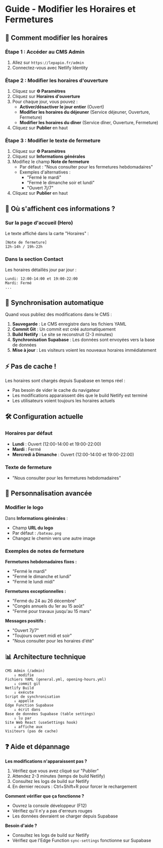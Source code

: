 # Guide - Modifier les Horaires et Fermetures

## 🎯 Comment modifier les horaires

### Étape 1 : Accéder au CMS Admin

1. Allez sur `https://lepapio.fr/admin`
2. Connectez-vous avec Netlify Identity

### Étape 2 : Modifier les horaires d'ouverture

1. Cliquez sur **⚙️ Paramètres**
2. Cliquez sur **Horaires d'ouverture**
3. Pour chaque jour, vous pouvez :
   - **Activer/désactiver le jour entier** (Ouvert)
   - **Modifier les horaires du déjeuner** (Service déjeuner, Ouverture, Fermeture)
   - **Modifier les horaires du dîner** (Service dîner, Ouverture, Fermeture)
4. Cliquez sur **Publier** en haut

### Étape 3 : Modifier le texte de fermeture

1. Cliquez sur **⚙️ Paramètres**
2. Cliquez sur **Informations générales**
3. Modifiez le champ **Note de fermeture**
   - Par défaut : "Nous consulter pour les fermetures hebdomadaires"
   - Exemples d'alternatives :
     - "Fermé le mardi"
     - "Fermé le dimanche soir et lundi"
     - "Ouvert 7j/7"
4. Cliquez sur **Publier** en haut

## 📍 Où s'affichent ces informations ?

### Sur la page d'accueil (Hero)

Le texte affiché dans la carte "Horaires" :
```
[Note de fermeture]
12h-14h / 19h-22h
```

### Dans la section Contact

Les horaires détaillés jour par jour :
```
Lundi: 12:00-14:00 et 19:00-22:00
Mardi: Fermé
...
```

## 🔄 Synchronisation automatique

Quand vous publiez des modifications dans le CMS :

1. **Sauvegarde** : Le CMS enregistre dans les fichiers YAML
2. **Commit Git** : Un commit est créé automatiquement
3. **Build Netlify** : Le site se reconstruit (2-3 minutes)
4. **Synchronisation Supabase** : Les données sont envoyées vers la base de données
5. **Mise à jour** : Les visiteurs voient les nouveaux horaires immédiatement

## ⚡ Pas de cache !

Les horaires sont chargés depuis Supabase en temps réel :
- Pas besoin de vider le cache du navigateur
- Les modifications apparaissent dès que le build Netlify est terminé
- Les utilisateurs voient toujours les horaires actuels

## 🛠️ Configuration actuelle

### Horaires par défaut
- **Lundi** : Ouvert (12:00-14:00 et 19:00-22:00)
- **Mardi** : Fermé
- **Mercredi à Dimanche** : Ouvert (12:00-14:00 et 19:00-22:00)

### Texte de fermeture
- "Nous consulter pour les fermetures hebdomadaires"

## 🎨 Personnalisation avancée

### Modifier le logo

Dans **Informations générales** :
- Champ **URL du logo**
- Par défaut : `/bateau.png`
- Changez le chemin vers une autre image

### Exemples de notes de fermeture

**Fermetures hebdomadaires fixes :**
- "Fermé le mardi"
- "Fermé le dimanche et lundi"
- "Fermé le lundi midi"

**Fermetures exceptionnelles :**
- "Fermé du 24 au 26 décembre"
- "Congés annuels du 1er au 15 août"
- "Fermé pour travaux jusqu'au 15 mars"

**Messages positifs :**
- "Ouvert 7j/7"
- "Toujours ouvert midi et soir"
- "Nous consulter pour les horaires d'été"

## 📊 Architecture technique

```
CMS Admin (/admin)
    ↓ modifie
Fichiers YAML (general.yml, opening-hours.yml)
    ↓ commit git
Netlify Build
    ↓ exécute
Script de synchronisation
    ↓ appelle
Edge Function Supabase
    ↓ écrit dans
Base de données Supabase (table settings)
    ↓ lu par
Site Web React (useSettings hook)
    ↓ affiche aux
Visiteurs (pas de cache)
```

## ❓ Aide et dépannage

**Les modifications n'apparaissent pas ?**
1. Vérifiez que vous avez cliqué sur "Publier"
2. Attendez 2-3 minutes (temps de build Netlify)
3. Consultez les logs de build sur Netlify
4. En dernier recours : Ctrl+Shift+R pour forcer le rechargement

**Comment vérifier que ça fonctionne ?**
- Ouvrez la console développeur (F12)
- Vérifiez qu'il n'y a pas d'erreurs rouges
- Les données devraient se charger depuis Supabase

**Besoin d'aide ?**
- Consultez les logs de build sur Netlify
- Vérifiez que l'Edge Function `sync-settings` fonctionne sur Supabase
